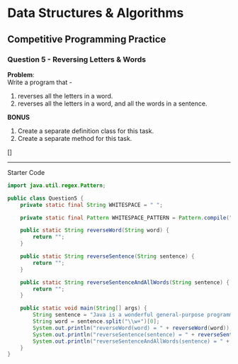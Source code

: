 # Data Structures & Algorithms

## Competitive Programming Practice

### Question 5 - Reversing Letters & Words

**Problem**:  
Write a program that -

1. reverses all the letters in a word.
2. reverses all the letters in a word, and all the words in a sentence.

**BONUS**

1. Create a separate definition class for this task.
2. Create a separate method for this task.

[]

---

Starter Code

```java
import java.util.regex.Pattern;

public class Question5 {
    private static final String WHITESPACE = " ";

    private static final Pattern WHITESPACE_PATTERN = Pattern.compile("[ ]+");

    public static String reverseWord(String word) {
        return "";
    }

    public static String reverseSentence(String sentence) {
        return "";
    }

    public static String reverseSentenceAndAllWords(String sentence) {
        return "";
    }

    public static void main(String[] args) {
        String sentence = "Java is a wonderful general-purpose programming language!";
        String word = sentence.split("\\w+")[0];
        System.out.println("reverseWord(word) = " + reverseWord(word));
        System.out.println("reverseSentence(sentence) = " + reverseSentence(sentence));
        System.out.println("reverseSentenceAndAllWords(sentence) = " + reverseSentenceAndAllWords(sentence));
    }
}
```